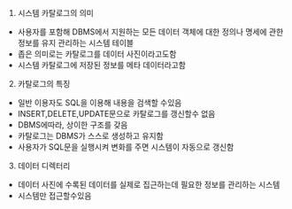 1) 시스템 카탈로그의 의미
 - 사용자를 포함해 DBMS에서 지원하는 모든 데이터 객체에 대한 정의나 명세에 관한  정보를 유지 관리하는 시스템 테이블
 - 좁은 의미로는 카탈로그를 데이터 사진이라고도함
 - 시스템 카탈로그에 저장된 정보를 메타 데이터라고함
2) 카탈로그의 특징
- 일반 이용자도 SQL을 이용해 내용을 검색할 수있음 
- INSERT,DELETE,UPDATE문으로 카탈로그를 갱신할수 없음
- DBMS에따라, 상이한 구조를 갖음
- 카탈로그는 DBMS가 스스로 생성하고 유지함
- 사용자가 SQL문을 실행시켜 변화를 주면 시스템이 자동으로 갱신함

3) 데이터 디렉터리 
 - 데이터 사진에 수록된 데이터를 실제로 집근하는데 필요한 정보를 관리하는 시스템
 - 시스템만 접근할수있음